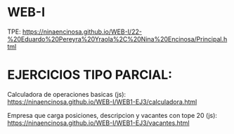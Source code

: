 # WEB-I

TPE: https://ninaencinosa.github.io/WEB-I/22-%20Eduardo%20Pereyra%20Yraola%2C%20Nina%20Encinosa/Principal.html

# EJERCICIOS TIPO PARCIAL:
Calculadora de operaciones basicas (js): https://ninaencinosa.github.io/WEB-I/WEB1-EJ3/calculadora.html

Empresa que carga posiciones, descripcion y vacantes con tope 20 (js): https://ninaencinosa.github.io/WEB-I/WEB1-EJ3/vacantes.html
